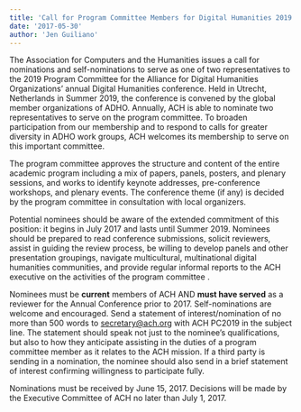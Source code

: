 ```yaml
---
title: 'Call for Program Committee Members for Digital Humanities 2019'
date: '2017-05-30'
author: 'Jen Guiliano'
---
```

The Association for Computers and the Humanities issues a call for nominations and self-nominations to serve as one of two representatives to the 2019 Program Committee for the Alliance for Digital Humanities Organizations’ annual Digital Humanities conference. Held in Utrecht, Netherlands in Summer 2019, the conference is convened by the global member organizations of ADHO. Annually, ACH is able to nominate two representatives to serve on the program committee. To broaden participation from our membership and to respond to calls for greater diversity in ADHO work groups, ACH welcomes its membership to serve on this important committee.

The program committee approves the structure and content of the entire academic program including a mix of papers, panels, posters, and plenary sessions, and works to identify keynote addresses, pre-conference workshops, and plenary events. The conference theme (if any) is decided by the program committee in consultation with local organizers.

Potential nominees should be aware of the extended commitment of this position: it begins in July 2017 and lasts until Summer 2019. Nominees should be prepared to read conference submissions, solicit reviewers, assist in guiding the review process, be willing to develop panels and other presentation groupings, navigate multicultural, multinational digital humanities communities, and provide regular informal reports to the ACH executive on the activities of the program committee .

Nominees must be **current** members of ACH AND **must have served** as a reviewer for the Annual Conference prior to 2017. Self-nominations are welcome and encouraged. Send a statement of interest/nomination of no more than 500 words to [secretary@ach.org](mailto:secretary@ach.org) with ACH PC2019 in the subject line. The statement should speak not just to the nominee’s qualifications, but also to how they anticipate assisting in the duties of a program committee member as it relates to the ACH mission. If a third party is sending in a nomination, the nominee should also send in a brief statement of interest confirming willingness to participate fully.

Nominations must be received by June 15, 2017. Decisions will be made by the Executive Committee of ACH no later than July 1, 2017.